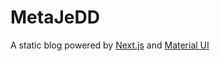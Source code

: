 # MetaJeDD

A static blog powered by [Next.js](https://nextjs.org) and [Material UI](https://material-ui.com/)
